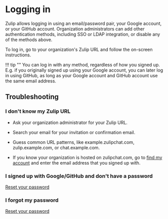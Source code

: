 # Logging in

Zulip allows logging in using an email/password pair, your Google account, or
your GitHub account. Organization administrators can add other authentication
methods, including SSO or LDAP integration, or disable any of the methods
above.

To log in, go to your organization's Zulip URL and follow the on-screen instructions.

!!! tip ""
    You can log in with any method, regardless of how you signed up. E.g. if
    you originally signed up using your Google account, you can later log in
    using GitHub, as long as your Google account and GitHub account use the
    same email address.

## Troubleshooting

### I don't know my Zulip URL

 * Ask your organization administrator for your Zulip URL.

 * Search your email for your invitation or confirmation email.

 * Guess common URL patterns, like example.zulipchat.com, zulip.example.com, or
chat.example.com.

 * If you know your organization is hosted on zulipchat.com, go to
[find my account](https://zulipchat.com/accounts/find/) and enter
the email address that you signed up with.

### I signed up with Google/GitHub and don't have a password

[Reset your password](/help/change-your-password)

### I forgot my password

[Reset your password](/help/change-your-password)
